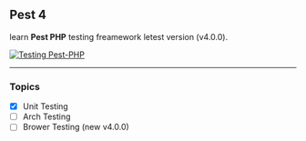 ##  Pest 4

learn **Pest PHP** testing freamework letest version (v4.0.0).

[![Testing Pest-PHP](https://github.com/CodeWithSushil/Learn-Pest-4/actions/workflows/tests.yml/badge.svg)](https://github.com/CodeWithSushil/Learn-Pest-4/actions/workflows/tests.yml)

---

###  Topics
- [x] Unit Testing
- [ ] Arch Testing
- [ ] Brower Testing (new v4.0.0)
